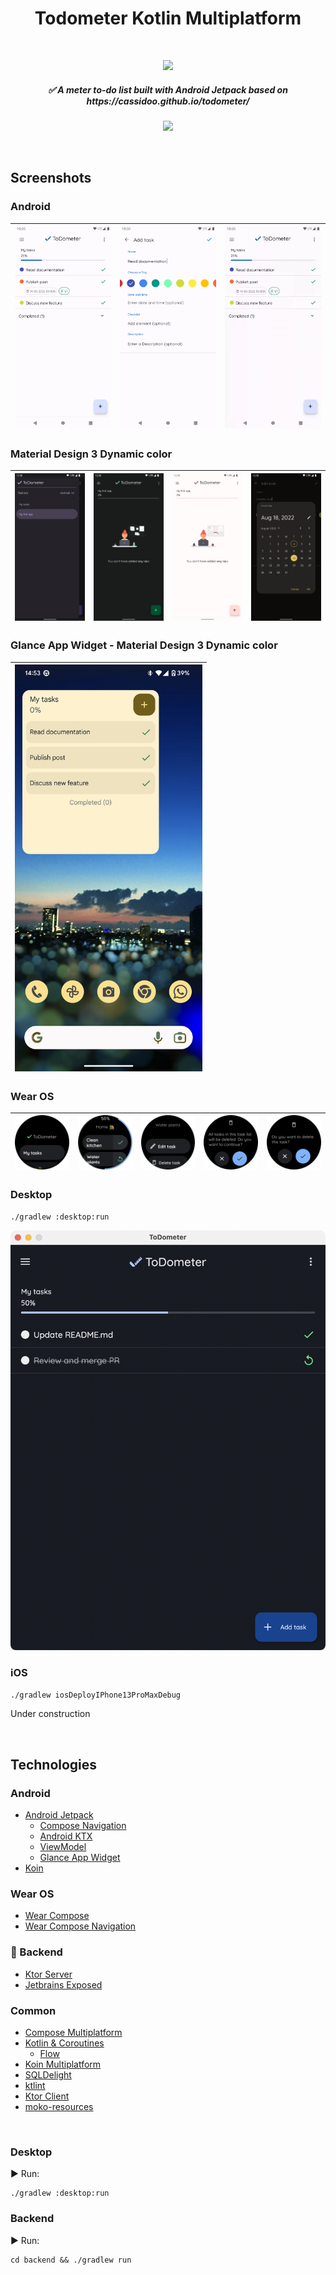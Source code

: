 <h1 align="center">Todometer Kotlin Multiplatform</h1></br>

<p align="center">
  <a href="https://github.com/serbelga/ToDometer_Multiplatform/actions/workflows/build.yml" target="_blank">
    <img src="https://github.com/serbelga/ToDometer_Kotlin_Multiplatform/actions/workflows/build.yml/badge.svg">
  </a>
</p>

<h5 align="center">
✅ A meter to-do list built with Android Jetpack based on https://cassidoo.github.io/todometer/
</h5>

<a target="_blank" href="https://play.google.com/store/apps/details?id=dev.sergiobelda.todometer">
<p align="center">
<img width="200" src="https://play.google.com/intl/en_us/badges/static/images/badges/en_badge_web_generic.png">
</p>
</a>

<br/>

## Screenshots

### Android

| <img width="300" src="./screenshots/android/home.png" /> | <img width="300" src="./screenshots/android/add_task.png" /> | <img width="300" src="./screenshots/android/remove_task.gif" /> |
|----------------------------------------------------------|--------------------------------------------------------------|-----------------------------------------------------------------|

### Material Design 3 Dynamic color

| <img width="300" src="./screenshots/android/drawer_dark_dynamic_color.png" /> | <img width="300" src="./screenshots/android/home_dark_dynamic_color.png" /> | <img width="300" src="./screenshots/android/home_light_dynamic_color.png" /> | <img width="300" src="./screenshots/android/add_task_dark_dynamic_color.png" /> |
|-------------------------------------------------------------------------------|-----------------------------------------------------------------------------|------------------------------------------------------------------------------|---------------------------------------------------------------------------------|

### Glance App Widget - Material Design 3 Dynamic color

| <img width="300" src="./screenshots/android/widget_dynamic_color.png" /> |
|--------------------------------------------------------------------------|

### Wear OS

| <img width="240" src="./screenshots/wearos/home.png" /> | <img width="240" src="./screenshots/wearos/tasks.png" /> | <img width="240" src="./screenshots/wearos/task.png" /> | <img width="240" src="./screenshots/wearos/delete_task_list.png" /> | <img width="240" src="./screenshots/wearos/delete_task.png" /> |
|---------------------------------------------------------|----------------------------------------------------------|---------------------------------------------------------|---------------------------------------------------------------------|----------------------------------------------------------------|

### Desktop

`./gradlew :desktop:run`

<img width="560" src="./screenshots/desktop/home.png" />

### iOS

`./gradlew iosDeployIPhone13ProMaxDebug`

Under construction

<br/>

## Technologies

### Android

* [Android Jetpack](https://developer.android.com/jetpack)
    * [Compose Navigation](https://developer.android.com/jetpack/compose/navigation)
    * [Android KTX](https://developer.android.com/kotlin/ktx)
    * [ViewModel](https://developer.android.com/topic/libraries/architecture/viewmodel)
    * [Glance App Widget](https://developer.android.com/jetpack/androidx/releases/glance)
* [Koin](https://insert-koin.io/docs/reference/koin-android/start)

### Wear OS

* [Wear Compose](https://developer.android.com/jetpack/androidx/releases/wear-compose)
* [Wear Compose Navigation](https://developer.android.com/reference/kotlin/androidx/wear/compose/navigation/package-summary)

### 🚧 Backend

* [Ktor Server](https://ktor.io/)
* [Jetbrains Exposed](https://github.com/JetBrains/Exposed)

### Common

* [Compose Multiplatform](https://www.jetbrains.com/lp/compose-mpp/)
* [Kotlin & Coroutines](https://kotlinlang.org/docs/coroutines-overview.html)
    * [Flow](https://kotlinlang.org/docs/flow.html)
* [Koin Multiplatform](https://insert-koin.io/docs/setup/v3/)
* [SQLDelight](https://cashapp.github.io/sqldelight/)
* [ktlint](https://ktlint.github.io/)
* [Ktor Client](https://ktor.io/docs/client.html)
* [moko-resources](https://github.com/icerockdev/moko-resources)

<br/>

### Desktop

▶️ Run:

```
./gradlew :desktop:run
```

### Backend

▶️ Run:

```
cd backend && ./gradlew run
```

